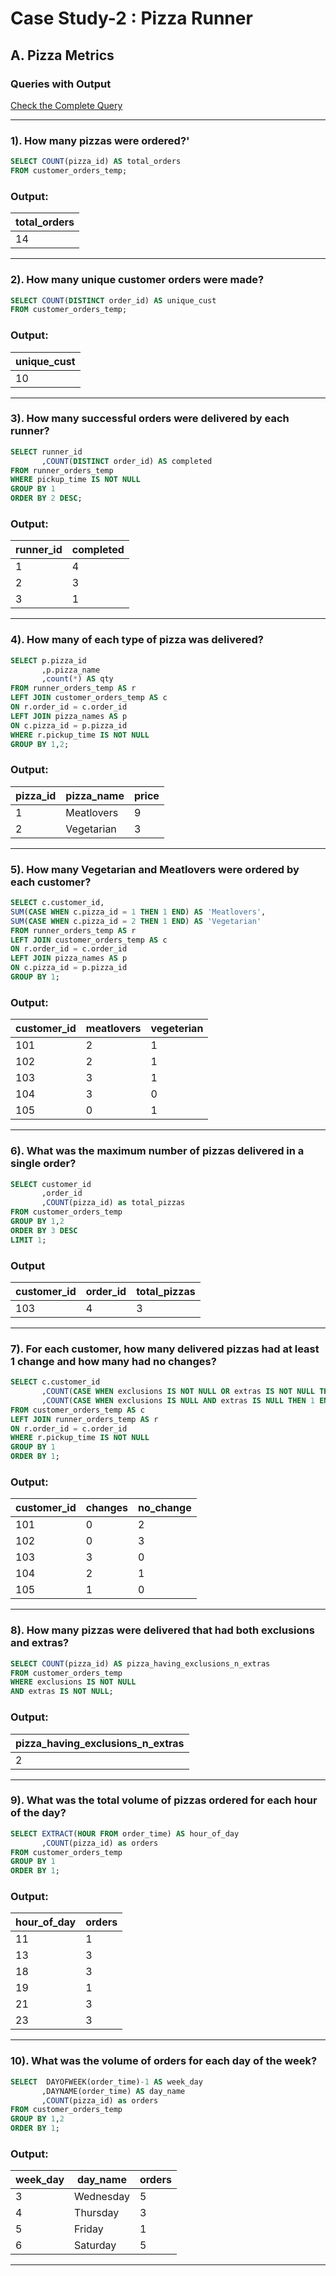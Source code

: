 # Case Study-2 : Pizza Runner

## A. Pizza Metrics

### Queries with Output

[Check the Complete Query](https://github.com/Mahima012/8-Week-SQL-Challenge/blob/main/Case%20Study%20%232%20%3A%20Pizza%20Runner/Pizza%20Runner.sql)

***
### 1). How many pizzas were ordered?'

````sql
SELECT COUNT(pizza_id) AS total_orders
FROM customer_orders_temp;
````

### Output:
|total_orders|
|------------|
|14          |

***
### 2). How many unique customer orders were made?

````sql
SELECT COUNT(DISTINCT order_id) AS unique_cust
FROM customer_orders_temp;
````

### Output:
|unique_cust |
|------------|
|10          |

***
### 3). How many successful orders were delivered by each runner?

````sql
SELECT runner_id
       ,COUNT(DISTINCT order_id) AS completed
FROM runner_orders_temp
WHERE pickup_time IS NOT NULL
GROUP BY 1
ORDER BY 2 DESC;
````

### Output:
|runner_id|completed  |
|---------|-----------|
|1        |4          |
|2        |3          |
|3        |1          |

***
### 4). How many of each type of pizza was delivered?

````sql
SELECT p.pizza_id
       ,p.pizza_name
       ,count(*) AS qty
FROM runner_orders_temp AS r
LEFT JOIN customer_orders_temp AS c
ON r.order_id = c.order_id
LEFT JOIN pizza_names AS p
ON c.pizza_id = p.pizza_id
WHERE r.pickup_time IS NOT NULL
GROUP BY 1,2;
````

### Output:
| pizza_id | pizza_name  | price |
|----------|-------------|-------|
| 1        | Meatlovers  | 9     |
| 2        | Vegetarian  | 3     |


***
### 5). How many Vegetarian and Meatlovers were ordered by each customer?

````sql
SELECT c.customer_id,
SUM(CASE WHEN c.pizza_id = 1 THEN 1 END) AS 'Meatlovers',
SUM(CASE WHEN c.pizza_id = 2 THEN 1 END) AS 'Vegetarian'
FROM runner_orders_temp AS r
LEFT JOIN customer_orders_temp AS c
ON r.order_id = c.order_id
LEFT JOIN pizza_names AS p
ON c.pizza_id = p.pizza_id
GROUP BY 1;
````

### Output:
| customer_id | meatlovers | vegeterian |
|-------------|------------|------------|
| 101         | 2          | 1          |
| 102         | 2          | 1          |
| 103         | 3          | 1          |
| 104         | 3          | 0          |
| 105         | 0          | 1          |


***
### 6). What was the maximum number of pizzas delivered in a single order?

````sql
SELECT customer_id
       ,order_id
       ,COUNT(pizza_id) as total_pizzas
FROM customer_orders_temp
GROUP BY 1,2
ORDER BY 3 DESC
LIMIT 1;
````

### Output
| customer_id | order_id | total_pizzas |
|-------------|----------|--------------|
| 103         | 4        | 3            |


***
### 7). For each customer, how many delivered pizzas had at least 1 change and how many had no changes?

````sql
SELECT c.customer_id
       ,COUNT(CASE WHEN exclusions IS NOT NULL OR extras IS NOT NULL THEN 1 END) AS changes
       ,COUNT(CASE WHEN exclusions IS NULL AND extras IS NULL THEN 1 END) AS no_change
FROM customer_orders_temp AS c
LEFT JOIN runner_orders_temp AS r
ON r.order_id = c.order_id
WHERE r.pickup_time IS NOT NULL
GROUP BY 1
ORDER BY 1;
````

### Output:
| customer_id | changes | no_change |
|-------------|---------|-----------|
| 101         | 0       | 2         |
| 102         | 0       | 3         |
| 103         | 3       | 0         |
| 104         | 2       | 1         |
| 105         | 1       | 0         |


***
### 8). How many pizzas were delivered that had both exclusions and extras?

````sql
SELECT COUNT(pizza_id) AS pizza_having_exclusions_n_extras
FROM customer_orders_temp
WHERE exclusions IS NOT NULL  
AND extras IS NOT NULL;
````

### Output:
| pizza_having_exclusions_n_extras |
|----------------------------------|
| 2                                |


***
### 9). What was the total volume of pizzas ordered for each hour of the day?

````sql
SELECT EXTRACT(HOUR FROM order_time) AS hour_of_day
       ,COUNT(pizza_id) as orders
FROM customer_orders_temp
GROUP BY 1
ORDER BY 1;
````

### Output:
| hour_of_day | orders |
|-------------|--------|
| 11          | 1      |
| 13          | 3      |
| 18          | 3      |
| 19          | 1      |
| 21          | 3      |
| 23          | 3      |


***
### 10). What was the volume of orders for each day of the week?

````sql
SELECT  DAYOFWEEK(order_time)-1 AS week_day
       ,DAYNAME(order_time) AS day_name
       ,COUNT(pizza_id) as orders
FROM customer_orders_temp
GROUP BY 1,2
ORDER BY 1;
````
### Output:
| week_day | day_name   | orders |
|----------|------------|--------|
| 3        | Wednesday  | 5      |
| 4        | Thursday   | 3      |
| 5        | Friday     | 1      |
| 6        | Saturday   | 5      |

***

